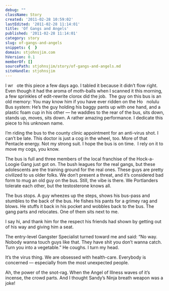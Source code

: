 ```yaml
---
debug: ""
className: Story
created: '2011-02-28 10:59:02'
lastEdited: '2011-02-28 11:14:01'
title: 'Of Gangs and Angels'
published: '2011-02-28 11:14:01'
category: story
slug: of-gangs-and-angels
snippets: {  }
domain: stjohnsjim.com
hVersion: 0.1
memberOf: []
sourcePath: stjohnsjim/story/of-gangs-and-angels.md
siteHandle: stjohnsjim
---
```

I wr &nbsp; ote this piece a few days ago. I tabled it because it didn&rsquo;t flow right. Even though it had the aroma of moth-balls when I scanned it this morning, a few sprinkles of edit-rewrite clorox did the job. &nbsp;The guy on this bus is an old memory: You may know him if you have ever ridden on the Ho &nbsp; nolulu Bus system: He&rsquo;s the guy holding his baggy pants up with one hand, and a plastic foam cup in his other &mdash; he waddles to the rear of the bus, sits down, stands up, moves, sits down. A rather amazing performance. I dedicate this piece to his unknown name.

I&rsquo;m riding the bus to the county clinic appointment for an anti-virus shot. I can&rsquo;t be late. This doctor is just a cog in the wheel, too. More of that Pentacle energy. Not my strong suit. I hope the bus is on time. &nbsp;I rely on it to move my cogs, you know.

The bus is full and three members of the local franchise of the Hock-a-Loogie Gang just got on. The bush leagues for the real gangs, but these adolescents are the training ground for the real ones. These guys are pretty civilized to us older folks. We don&rsquo;t present a threat, and it&rsquo;s considered bad form to mug an old guy on the bus. Still, the vibe is there. We Portlanders tolerate each other, but the testosterone knows all.

The bus stops. A guy wheezes up the steps, shows his bus-pass and stumbles to the back of the bus. He fishes his pants for a grimey rag and blows. He stuffs it back in his pocket and wobbles back to the bus. The gang parts and relocates. One of them sits next to me.

I say hi, and thank him for the respect his friends had shown by getting out of his way and giving him a seat.

The entry-level Gangster Specialist turned toward me and said: &ldquo;No way. Nobody wanna touch guys like that. They have shit you don&rsquo;t wanna catch. Turn you into a vegetable.&rdquo; He coughs. I turn my head.

It&rsquo;s the virus thing. We are obsessed with health-care. Everybody is concerned &mdash; especially from the most unexpected people.

Ah, the power of the snot-rag. When the Angel of Illness waves of it&rsquo;s incense, the crowd parts. And I thought Sandy&rsquo;s Ninja breath weapon was a joke!

